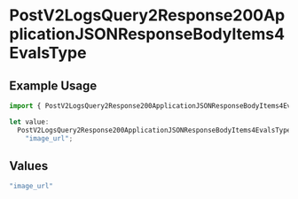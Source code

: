 # PostV2LogsQuery2Response200ApplicationJSONResponseBodyItems4EvalsType

## Example Usage

```typescript
import { PostV2LogsQuery2Response200ApplicationJSONResponseBodyItems4EvalsType } from "orq-poc-typescript-multi-env-version/models/operations";

let value:
  PostV2LogsQuery2Response200ApplicationJSONResponseBodyItems4EvalsType =
    "image_url";
```

## Values

```typescript
"image_url"
```